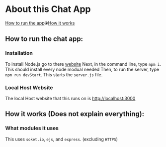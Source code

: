# About this Chat App
[How to run the app](https://github.com/OreoDivision/chat-app-oreo#installation)⦿[How it works](https://github.com/OreoDivision/chat-app-oreo#how-it-works-does-not-explain-everything)
## How to run the chat app:

### Installation
To install Node.js go to there [website](https://nodejs.org/en/)
Next, in the command line, type `npm i`. This should install every node modual needed
Then, to run the server, type `npm run devStart`. This starts the `server.js` file.

### Local Host Website
The local Host website that this runs on is [http://localhost:3000](http://localhost:3000)

## How it works (Does not explain everything):

### What modules it uses
This uses `soket.io`, `ejs`, and `express`. (excluding `HTTPS`)
